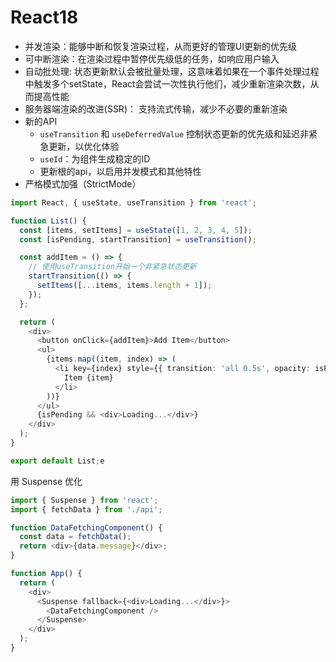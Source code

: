 # React18
- 并发渲染：能够中断和恢复渲染过程，从而更好的管理UI更新的优先级
- 可中断渲染：在渲染过程中暂停优先级低的任务，如响应用户输入
- 自动批处理: 状态更新默认会被批量处理，这意味着如果在一个事件处理过程中触发多个setState，React会尝试一次性执行他们，减少重新渲染次数，从而提高性能
- 服务器端渲染的改进(SSR)： 支持流式传输，减少不必要的重新渲染
- 新的API
  - `useTransition` 和 `useDeferredValue` 控制状态更新的优先级和延迟非紧急更新，以优化体验
  - `useId`：为组件生成稳定的ID
  - 更新根的api，以启用并发模式和其他特性
- 严格模式加强（StrictMode）
~~~ts
import React, { useState, useTransition } from 'react';

function List() {
  const [items, setItems] = useState([1, 2, 3, 4, 5]);
  const [isPending, startTransition] = useTransition();

  const addItem = () => {
    // 使用useTransition开始一个非紧急状态更新
    startTransition(() => {
      setItems([...items, items.length + 1]);
    });
  };

  return (
    <div>
      <button onClick={addItem}>Add Item</button>
      <ul>
        {items.map((item, index) => (
          <li key={index} style={{ transition: 'all 0.5s', opacity: isPending ? 0.5 : 1 }}>
            Item {item}
          </li>
        ))}
      </ul>
      {isPending && <div>Loading...</div>}
    </div>
  );
}

export default List;e
~~~
用 Suspense 优化
~~~ts
import { Suspense } from 'react';
import { fetchData } from './api';

function DataFetchingComponent() {
  const data = fetchData();
  return <div>{data.message}</div>;
}

function App() {
  return (
    <div>
      <Suspense fallback={<div>Loading...</div>}>
        <DataFetchingComponent />
      </Suspense>
    </div>
  );
}
~~~